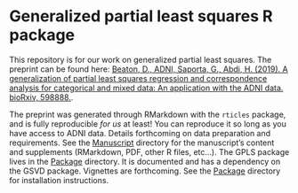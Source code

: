 Generalized partial least squares R package
================

This repository is for our work on generalized partial least squares.
The preprint can be found here: [Beaton, D., ADNI, Saporta, G., Abdi, H.
(2019). A generalization of partial least squares regression and
correspondence analysis for categorical and mixed data: An application
with the ADNI data.
bioRxiv, 598888.](https://www.biorxiv.org/content/10.1101/598888v2).

The preprint was generated through RMarkdown with the `rticles` package,
and is fully reproducible *for us* at least\! You can reproduce it so
long as you have access to ADNI data. Details forthcoming on data
preparation and requirements. See the [Manuscript](/Manuscript/)
directory for the manuscript’s content and supplements (RMarkdown, PDF,
other R files, etc…). The GPLS package lives in the [Package](/Package/)
directory. It is documented and has a dependency on the GSVD package.
Vignettes are forthcoming. See the [Package](/Package/) directory for
installation instructions.
